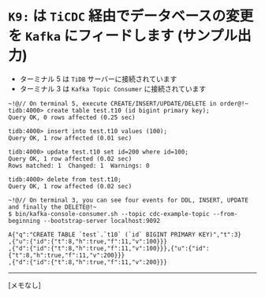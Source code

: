 # `K9:` は `TiCDC` 経由でデータベースの変更を `Kafka` にフィードします (サンプル出力)
+ ターミナル 5 は `TiDB` サーバーに接続されています
+ ターミナル 3 は `Kafka Topic Consumer` に接続されています
```
~!@// On terminal 5, execute CREATE/INSERT/UPDATE/DELETE in order@!~
tidb:4000> create table test.t10 (id bigint primary key);
Query OK, 0 rows affected (0.25 sec)

tidb:4000> insert into test.t10 values (100);
Query OK, 1 row affected (0.01 sec)

tidb:4000> update test.t10 set id=200 where id=100;
Query OK, 1 row affected (0.02 sec)
Rows matched: 1  Changed: 1  Warnings: 0

tidb:4000> delete from test.t10;
Query OK, 1 row affected (0.02 sec)

~!@// On terminal 3, you can see four events for DDL, INSERT, UPDATE and finally the DELETE@!~
$ bin/kafka-console-consumer.sh --topic cdc-example-topic --from-beginning --bootstrap-server localhost:9092

A{"q":"CREATE TABLE `test`.`t10` (`id` BIGINT PRIMARY KEY)","t":3}
,{"u":{"id":{"t":8,"h":true,"f":11,"v":100}}}
,{"d":{"id":{"t":8,"h":true,"f":11,"v":100}}},{"u":{"id":{"t":8,"h":true,"f":11,"v":200}}}
,{"d":{"id":{"t":8,"h":true,"f":11,"v":200}}}
```
------------------------------------------------------------------------------------------
[メモなし]